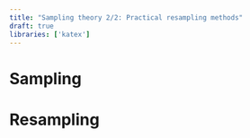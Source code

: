 ```yaml
---
title: "Sampling theory 2/2: Practical resampling methods"
draft: true
libraries: ['katex']
---
```



# Sampling

# Resampling

